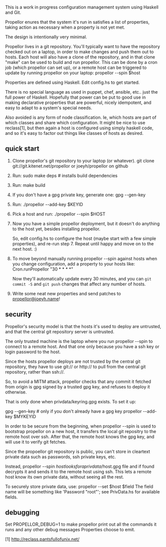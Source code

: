 This is a work in progress configuration management system using Haskell
and Git.

Propellor enures that the system it's run in satisfies a list of
properties, taking action as necessary when a property is not yet met.

The design is intentionally very minimal.

Propellor lives in a git repository. You'll typically want to have
the repository checked out on a laptop, in order to make changes and push
them out to hosts. Each host will also have a clone of the repository,
and in that clone "make" can be used to build and run propellor.
This can be done by a cron job (which propellor can set up),
or a remote host can be triggered to update by running propellor
on your laptop: propellor --spin $host

Properties are defined using Haskell. Edit config.hs to get started.

There is no special language as used in puppet, chef, ansible, etc.. just
the full power of Haskell. Hopefully that power can be put to good use in
making declarative properties that are powerful, nicely idempotent, and
easy to adapt to a system's special needs.

Also avoided is any form of node classification. Ie, which hosts are part
of which classes and share which configuration. It might be nice to use
reclass[1], but then again a host is configured using simply haskell code,
and so it's easy to factor out things like classes of hosts as desired.

## quick start

1. Clone propellor's git repository to your laptop (or whatever).
   git clone git://git.kitenet.net/propellor
   or joeyh/propellor on github
2. Run: sudo make deps # installs build dependencies
3. Run: make build
4. If you don't have a gpg private key, generate one: gpg --gen-key
5. Run: ./propellor --add-key $KEYID
7. Pick a host and run: ./propellor --spin $HOST
8. Now you have a simple propellor deployment, but it doesn't do anything
   to the host yet, besides installing propellor.

   So, edit config.hs to configure the host (maybe start with a few simple
   properties), and re-run step 7. Repeat until happy and move on to the
   next host. :)
9. To move beyond manually running propellor --spin against hosts
   when you change configuration, add a property to your hosts
   like: Cron.runPropellor "30 * * * *"
   
   Now they'll automatically update every 30 minutes, and you can
   `git commit -S` and `git push` changes that affect any number of
   hosts.
10. Write some neat new properties and send patches to propellor@joeyh.name!

## security

Propellor's security model is that the hosts it's used to deploy are
untrusted, and that the central git repository server is untrusted.

The only trusted machine is the laptop where you run propellor --spin
to connect to a remote host. And that one only because you have a ssh key
or login password to the host.

Since the hosts propellor deploys are not trusted by the central git
repository, they have to use git:// or http:// to pull from the central
git repository, rather than ssh://. 

So, to avoid a MITM attack, propellor checks that any commit it fetched
from origin is gpg signed by a trusted gpg key, and refuses to deploy it
otherwise.

That is only done when privdata/keyring.gpg exists. To set it up:

gpg --gen-key                 # only if you don't already have a gpg key
propellor --add-key $MYKEYID

In order to be secure from the beginning, when propellor --spin is used
to bootstrap propellor on a new host, it transfers the local git repositry
to the remote host over ssh. After that, the remote host knows the
gpg key, and will use it to verify git fetches.

Since the propoellor git repository is public, you can't store
in cleartext private data such as passwords, ssh private keys, etc.

Instead, propellor --spin $host looks for a privdata/$host.gpg file and
if found decrypts it and sends it to the remote host using ssh. This lets
a remote host know its own private data, without seeing all the rest.

To securely store private data, use: propellor --set $host $field
The field name will be something like 'Password "root"'; see PrivData.hs
for available fields.

## debugging

Set PROPELLOR_DEBUG=1 to make propellor print out all the commands it runs
and any other debug messages Properties choose to emit.

[1] http://reclass.pantsfullofunix.net/

